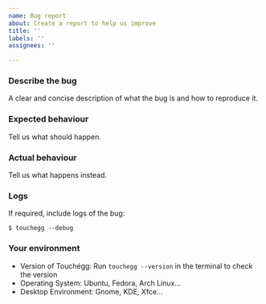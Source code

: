 ```yaml
---
name: Bug report
about: Create a report to help us improve
title: ''
labels: ''
assignees: ''

---
```


### Describe the bug

A clear and concise description of what the bug is and how to reproduce it.

### Expected behaviour

Tell us what should happen.

### Actual behaviour

Tell us what happens instead.

### Logs

If required, include logs of the bug:


```
$ touchegg --debug

```

### Your environment

 * Version of Touchégg: Run `touchegg --version` in the terminal to check the version
 * Operating System: Ubuntu, Fedora, Arch Linux...
 * Desktop Environment: Gnome, KDE, Xfce...
